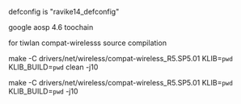 defconfig is "ravike14_defconfig" 

google aosp 4.6 toochain 
                   
for tiwlan compat-wirelesss source compilation

make -C drivers/net/wireless/compat-wireless_R5.SP5.01 KLIB=`pwd` KLIB_BUILD=`pwd` clean -j10

make -C drivers/net/wireless/compat-wireless_R5.SP5.01 KLIB=`pwd` KLIB_BUILD=`pwd` -j10

